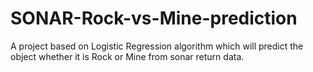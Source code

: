 # SONAR-Rock-vs-Mine-prediction
A project based on Logistic Regression algorithm which will predict the object whether it is Rock or Mine from sonar return data.
